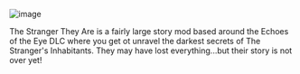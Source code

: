 ![image](https://github.com/user-attachments/assets/da6d1c3a-8cd2-4df6-8cce-cda28826d623)

The Stranger They Are is a fairly large story mod based around the Echoes of the Eye DLC where you get ot unravel the darkest secrets of The Stranger's Inhabitants. They may have lost everything...but their story is not over yet!
